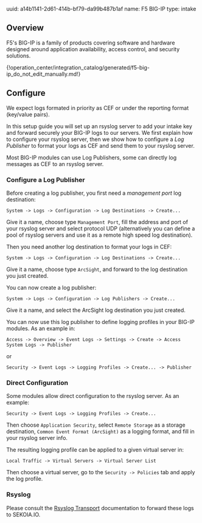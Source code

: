 uuid: a14b1141-2d61-414b-bf79-da99b487b1af
name: F5 BIG-IP
type: intake

## Overview

F5's BIG-IP is a family of products covering software and hardware designed around application availability, access control, and security solutions.

{!operation_center/integration_catalog/generated/f5-big-ip_do_not_edit_manually.md!}

## Configure

We expect logs formated in priority as CEF or under the reporting format (key/value pairs).

In this setup guide you will set up an rsyslog server to add your intake key and forward securely your BIG-IP logs to our servers. We first explain how to configure your rsyslog server, then we show how to configure a *Log Publisher* to format your logs as CEF and send them to your rsyslog server.

Most BIG-IP modules can use Log Publishers, some can directly log messages as CEF to an rsyslog server.

### Configure a Log Publisher

Before creating a log publisher, you first need a *management port* log destination:
```
System -> Logs -> Configuration -> Log Destinations -> Create...
```
Give it a name, choose type `Management Port`, fill the address and port of your rsyslog server and select protocol UDP
(alternatively you can define a pool of rsyslog servers and use it as a remote high speed log destination).

Then you need another log destination to format your logs in CEF:
```
System -> Logs -> Configuration -> Log Destinations -> Create...
```
Give it a name, choose type `ArcSight`, and forward to the log destination you just created.

You can now create a log publisher:
```
System -> Logs -> Configuration -> Log Publishers -> Create...
```
Give it a name, and select the ArcSight log destination you just created.

You can now use this log publisher to define logging profiles in your BIG-IP modules. As an example in:
```
Access -> Overview -> Event Logs -> Settings -> Create -> Access System Logs -> Publisher
```
or
```
Security -> Event Logs -> Logging Profiles -> Create... -> Publisher
```


### Direct Configuration

Some modules allow direct configuration to the rsyslog server. As an example:
```
Security -> Event Logs -> Logging Profiles -> Create...
```
Then choose `Application Security`, select `Remote Storage` as a storage destination, `Common Event Format (ArcSight)` as a logging format, and fill in your rsyslog server info.

The resulting logging profile can be applied to a given virtual server in:
```
Local Traffic -> Virtual Servers -> Virtual Server List
```
Then choose a virtual server, go to the `Security -> Policies` tab and apply the log profile.

### Rsyslog

Please consult the [Rsyslog Transport](../../../data_collection/ingestion_methods/rsyslog/) documentation to forward these logs to SEKOIA.IO.
